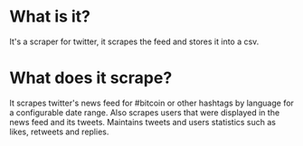 # What is it?
It's a scraper for twitter, it scrapes the feed and stores it into a csv.

# What does it scrape?
It scrapes twitter's news feed for #bitcoin or other hashtags by language for a configurable date range.
Also scrapes users that were displayed in the news feed and its tweets. 
Maintains tweets and users statistics such as likes, retweets and replies.